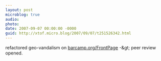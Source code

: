 ```yaml
---
layout: post
microblog: true
audio: 
photo: 
date: 2007-09-07 00:00:00 -0000
guid: http://xtof.micro.blog/2007/09/07/t251526342.html
---
```

refactored geo-vandalism on [barcamp.org/FrontPage](http://barcamp.org/FrontPage) -&amp;gt; peer review opened.
